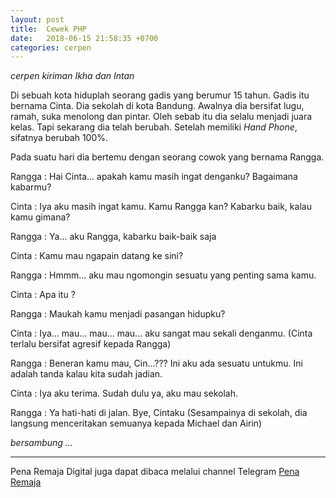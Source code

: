 ```yaml
---
layout: post
title:  Cewek PHP
date:   2018-06-15 21:58:35 +0700
categories: cerpen
---
```

*cerpen kiriman Ikha dan Intan*

Di sebuah kota hiduplah seorang gadis yang berumur 15 tahun. Gadis itu bernama Cinta. Dia sekolah di kota Bandung. Awalnya dia bersifat lugu, ramah, suka menolong dan pintar. Oleh sebab itu dia selalu menjadi juara kelas. Tapi sekarang dia telah berubah. Setelah memiliki *Hand Phone*, sifatnya berubah 100%.

Pada suatu hari dia bertemu dengan seorang cowok yang bernama Rangga.

Rangga	: Hai Cinta... apakah kamu masih ingat denganku? Bagaimana kabarmu?

Cinta	: Iya aku masih ingat kamu. Kamu Rangga kan? Kabarku baik, kalau kamu gimana?

Rangga	: Ya... aku Rangga, kabarku baik-baik saja

Cinta	: Kamu mau ngapain datang ke sini?

Rangga	: Hmmm... aku mau ngomongin sesuatu yang penting sama kamu.

Cinta	: Apa itu ?

Rangga	: Maukah kamu menjadi pasangan hidupku?

Cinta	: Iya... mau... mau... mau... aku sangat mau sekali denganmu.
	(Cinta terlalu bersifat agresif kepada Rangga)

Rangga	: Beneran kamu mau, Cin...???  Ini aku ada sesuatu untukmu. Ini adalah tanda kalau kita sudah jadian.

Cinta	: Iya aku terima. Sudah dulu ya, aku mau sekolah.

Rangga	: Ya hati-hati di jalan. Bye, Cintaku
	(Sesampainya di sekolah, dia langsung menceritakan semuanya kepada Michael dan Airin)

*bersambung ...*



-----
Pena Remaja Digital juga dapat dibaca melalui channel Telegram [Pena Remaja](https://t.me/PenaRemajaitb)
